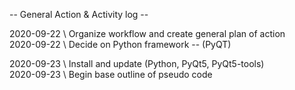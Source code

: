 -- General Action & Activity log --  
  
2020-09-22 \ Organize workflow and create general plan of action  
2020-09-22 \ Decide on Python framework -- (PyQT)  

2020-09-23 \ Install and update (Python, PyQt5, PyQt5-tools)  
2020-09-23 \ Begin base outline of pseudo code
